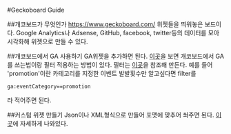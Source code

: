 #Geckoboard Guide

##개코보드가 무엇인가
https://www.geckoboard.com/
위젯들을 띄워놓은 보드이다. Google Analytics나 Adsense, GitHub, facebook, twitter등의 데이터를 모아 시각화해 위젯으로 만들 수 있다.


##개코보드에서 GA 사용하기
GA위젯을 추가하면 된다.
[이곳](https://www.geckoboard.com/learn/help-and-support/how-to-guides/google-analytics-and-filters/#.VNmuEVOsXZY)을 보면 개코보드에서 GA를 쓰는법이랑 필터 적용하는 방법이 있다.
필터는 [이곳](https://developers.google.com/analytics/devguides/reporting/core/dimsmets#view=detail&group=event_tracking)을 참조해 만든다.
예를 들어 'promotion'이란 카테고리를 지정한 이벤트 발발횟수만 알고싶다면 filter를
```
ga:eventCategory==promotion
```
라 적어주면 된다.


##커스텀 위젯 만들기
Json이나 XML형식으로 만들어 포맷에 맞추어 쏴주면 된다. 
[이곳](https://developer.geckoboard.com/#introduction)에 자세하게 나와있다.
